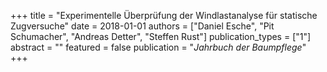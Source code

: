 +++
title = "Experimentelle Überprüfung der Windlastanalyse für statische Zugversuche"
date = 2018-01-01
authors = ["Daniel Esche", "Pit Schumacher", "Andreas Detter", "Steffen Rust"]
publication_types = ["1"]
abstract = ""
featured = false
publication = "*Jahrbuch der Baumpflege*"
+++

